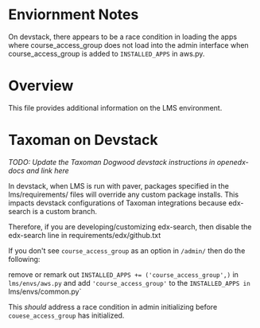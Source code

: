 # Enviornment Notes

On devstack, there appears to be a race condition in loading the apps where course_access_group does not load into the admin interface when course_access_group is added to `INSTALLED_APPS` in aws.py. 


# Overview

This file provides additional information on the LMS environment.


# Taxoman on Devstack

_TODO: Update the Taxoman Dogwood devstack instructions in openedx-docs and link here_

In devstack, when LMS is run with paver, packages specified in the lms/requirements/ files will override any custom package installs. This impacts devstack configurations of Taxoman integrations because edx-search is a custom branch. 

Therefore, if you are developing/customizing edx-search, then disable the edx-search line in requirements/edx/github.txt

If you don't see `course_access_group` as an option in `/admin/` then do the following:

remove or remark out `INSTALLED_APPS += ('course_access_group',)` in `lms/envs/aws.py` and add `'course_access_group'` to the `INSTALLED_APPS in `lms/envs/common.py`

This *should* address a race condition in admin initializing before `couese_access_group` has initialized.


